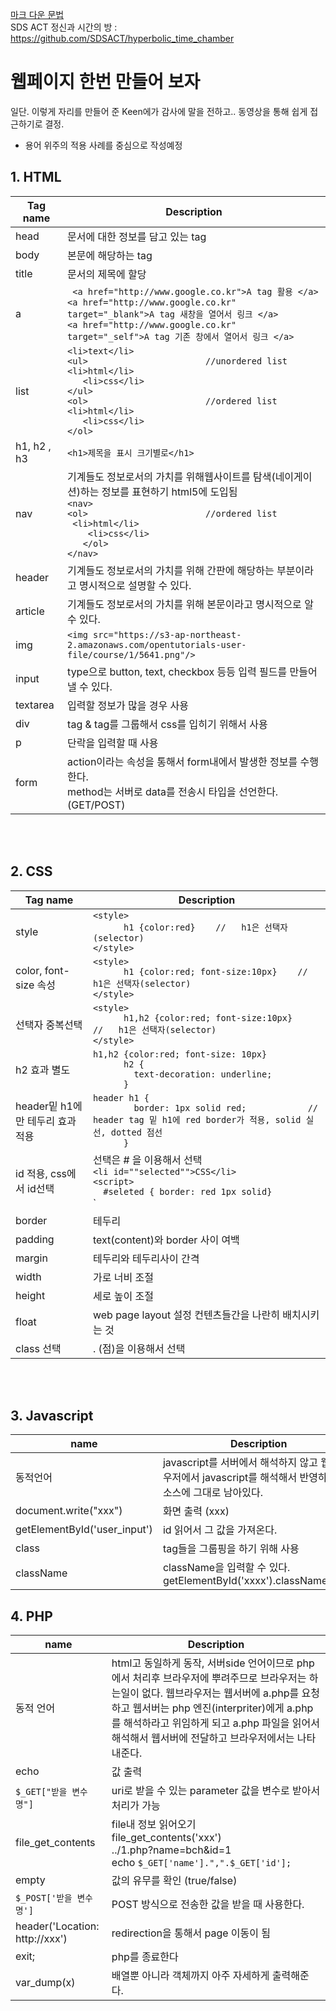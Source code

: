  [마크 다운 문법](https://gist.github.com/ihoneymon/652be052a0727ad59601)  
 SDS ACT 정신과 시간의 방 : https://github.com/SDSACT/hyperbolic_time_chamber

# 웹페이지 한번 만들어 보자
일단. 이렇게 자리를 만들어 준 Keen에가 감사에 말을 전하고..
동영상을 통해 쉽게 접근하기로 결정.
- 용어 위주의 적용 사례를 중심으로 작성예정

## 1. HTML
 Tag name | Description
---------- | ----------
head	|문서에 대한 정보를 담고 있는 tag
body	|본문에 해당하는 tag
title	|문서의 제목에 할당
a | ` <a href="http://www.google.co.kr">A tag 활용 </a>` <br /> `<a href="http://www.google.co.kr" target="_blank">A tag 새창을 열어서 링크 </a>` <br /> `<a href="http://www.google.co.kr" target="_self">A tag 기존 창에서 열어서 링크 </a> `
list |	`<li>text</li>` <br/>	`<ul>                       //unordered list`<br/>  	`<li>html</li>` <br/>  	`	<li>css</li>`<br/>	`</ul>`<br/>	`<ol>                       //ordered list`<br/>  		`<li>html</li>`<br/>  	`	<li>css</li>`<br/>	`</ol>`
h1, h2 , h3 |	`<h1>제목을 표시 크기별로</h1>`
nav	|기계들도 정보로서의 가치를 위해웹사이트를 탐색(네이게이션)하는 정보를 표현하기 html5에 도입됨 <br/>	`<nav>`<br/> 		`<ol>                       //ordered list`<br/>		    ` <li>html</li>`<br/>		 `    <li>css</li>`<br/>	`	</ol>`<br/>	`</nav>`
header	|기계들도 정보로서의 가치를 위해 간판에 해당하는 부분이라고 명시적으로 설명할 수 있다.
article	|기계들도 정보로서의 가치를 위해 본문이라고 명시적으로 알수 있다.
img	|`<img src="https://s3-ap-northeast-2.amazonaws.com/opentutorials-user-file/course/1/5641.png"/>`
input	|type으로 button, text, checkbox 등등 입력 필드를 만들어 낼 수 있다.
textarea | 입력할 정보가 많을 경우 사용
div	|tag & tag를 그룹해서 css를 입히기 위해서 사용
p | 단락을 입력할 때 사용
form | action이라는 속성을 통해서 form내에서 발생한 정보를 수행한다.<br/> method는 서버로 data를 전송시 타입을 선언한다. (GET/POST)

<br/><br/>
## 2. CSS
 Tag name | Description
---------- | ----------
style |	`<style>` <br/>`      h1 {color:red}    //   h1은 선택자(selector)` <br/> `</style>`
color, font-size 속성	| `<style>` <br/> `      h1 {color:red; font-size:10px}    //   h1은 선택자(selector)` <br/> `</style>`
선택자 중복선택|	`<style>`<br/>`      h1,h2 {color:red; font-size:10px}    //   h1은 선택자(selector)` <br/> `</style>`
h2 효과 별도|	`h1,h2 {color:red; font-size: 10px}`<br/>`      h2 {`<br/>`        text-decoration: underline;`<br/>`      }`
header밑 h1에만 테두리 효과 적용 |	`header h1 {`<br/>`        border: 1px solid red;            // header tag 밑 h1에 red border가 적용, solid 실선, dotted 점선`<br/>`      }`
id 적용, css에서 id선택|	선택은 # 을 이용해서 선택<br/>`<li id=""selected"">CSS</li>`<br/>`<script>`<br/>`   #seleted { border: red 1px solid} `<br/></script>`
border	|테두리
padding	|text(content)와 border 사이 여백
margin	|테두리와 테두리사이 간격
width	|가로 너비 조절
height	|세로 높이 조절
float	|web page layout 설정 컨텐츠들간을 나란히 배치시키는 것
class 선택	|. (점)을 이용해서 선택


<br/><br/>
## 3. Javascript
 name | Description
---------- | ----------
동적언어	|javascript를 서버에서 해석하지 않고 웹 브라우저에서 javascript를 해석해서 반영하기에 소스에 그대로 남아있다.
document.write("xxx")|	화면 출력 (xxx)
getElementById('user_input')|	id 읽어서 그 값을 가져온다.
class	|tag들을 그룹핑을 하기 위해 사용
className	|className을 입력할 수 있다.<br/> getElementById('xxxx').className='em'

## 4. PHP
 name | Description
---------- | ----------
동적 언어	|html고 동일하게 동작, 서버side 언어이므로 php 에서 처리후 브라우저에 뿌려주므로 브라우저는 하는일이 없다.	웹브라우저는 웹서버에 a.php를 요청하고 웹서버는 php 엔진(interpriter)에게 a.php를 해석하라고 위임하게 되고 a.php 파일을 읽어서 해석해서 웹서버에 전달하고 브라우저에서는 나타내준다.
echo	|값 출력
`$_GET["받을 변수명"]`	|uri로 받을 수 있는 parameter 값을 변수로 받아서 처리가 가능
file_get_contents | file내 정보 읽어오기<br/> file_get_contents('xxx')<br> ../1.php?name=bch&id=1<br/>echo `$_GET['name'].",".$_GET['id'];`
empty |  값의 유무를 확인 (true/false)
`$_POST['받을 변수명']` | POST 방식으로 전송한 값을 받을 때 사용한다.
header('Location: http://xxx') | redirection을 통해서 page 이동이 됨
exit; | php를 종료한다
var_dump(x) | 배열뿐 아니라 객체까지 아주 자세하게 출력해준다. 
